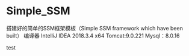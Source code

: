 # Simple_SSM

搭建好的简单的SSM框架模板（Simple SSM framework which have been built）
编译器 IntelliJ IDEA 2018.3.4 x64
Tomcat:9.0.221
Mysql：8.0.16



test
